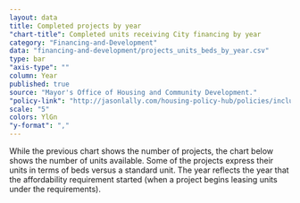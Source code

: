 ```yaml
---
layout: data
title: Completed projects by year
"chart-title": Completed units receiving City financing by year
category: "Financing-and-Development"
data: "financing-and-development/projects_units_beds_by_year.csv"
type: bar
"axis-type": ""
column: Year
published: true
source: "Mayor's Office of Housing and Community Development."
"policy-link": "http://jasonlally.com/housing-policy-hub/policies/inclusionary-housing/"
scale: "5"
colors: YlGn
"y-format": ","
---
```


While the previous chart shows the number of projects, the chart below shows the number of units available. Some of the projects express their units in terms of beds versus a standard unit. The year reflects the year that the affordability requirement started (when a project begins leasing units under the requirements).